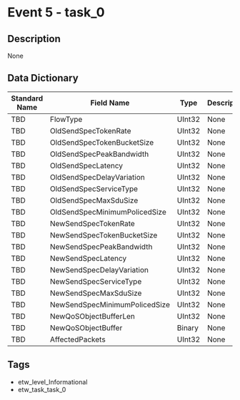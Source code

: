 # Event 5 - task_0

## Description
None

## Data Dictionary
|Standard Name|Field Name|Type|Description|Sample Value|
|---|---|---|---|---|
|TBD|FlowType|UInt32|None|`None`|
|TBD|OldSendSpecTokenRate|UInt32|None|`None`|
|TBD|OldSendSpecTokenBucketSize|UInt32|None|`None`|
|TBD|OldSendSpecPeakBandwidth|UInt32|None|`None`|
|TBD|OldSendSpecLatency|UInt32|None|`None`|
|TBD|OldSendSpecDelayVariation|UInt32|None|`None`|
|TBD|OldSendSpecServiceType|UInt32|None|`None`|
|TBD|OldSendSpecMaxSduSize|UInt32|None|`None`|
|TBD|OldSendSpecMinimumPolicedSize|UInt32|None|`None`|
|TBD|NewSendSpecTokenRate|UInt32|None|`None`|
|TBD|NewSendSpecTokenBucketSize|UInt32|None|`None`|
|TBD|NewSendSpecPeakBandwidth|UInt32|None|`None`|
|TBD|NewSendSpecLatency|UInt32|None|`None`|
|TBD|NewSendSpecDelayVariation|UInt32|None|`None`|
|TBD|NewSendSpecServiceType|UInt32|None|`None`|
|TBD|NewSendSpecMaxSduSize|UInt32|None|`None`|
|TBD|NewSendSpecMinimumPolicedSize|UInt32|None|`None`|
|TBD|NewQoSObjectBufferLen|UInt32|None|`None`|
|TBD|NewQoSObjectBuffer|Binary|None|`None`|
|TBD|AffectedPackets|UInt32|None|`None`|

## Tags
* etw_level_Informational
* etw_task_task_0